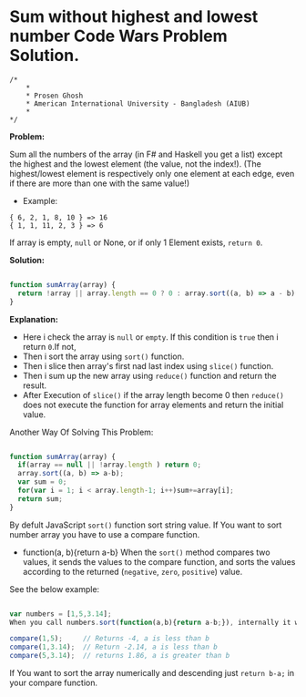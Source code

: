 # Sum without highest and lowest number Code Wars Problem Solution.

```
/*
    *
    * Prosen Ghosh
    * American International University - Bangladesh (AIUB)
    *
*/
```

**Problem:**

Sum all the numbers of the array (in F# and Haskell you get a list) except the highest and the lowest element (the value, not the index!).
(The highest/lowest element is respectively only one element at each edge, even if there are more than one with the same value!)

- Example:

```
{ 6, 2, 1, 8, 10 } => 16
{ 1, 1, 11, 2, 3 } => 6
```

If array is empty, `null` or None, or if only 1 Element exists, `return 0`.

**Solution:**

```javascript

function sumArray(array) {
  return !array || array.length == 0 ? 0 : array.sort((a, b) => a - b).slice(1, array.length - 1).reduce((res, n) => res + n,0);
}

```
**Explanation:**

- Here i check the array is `null` or `empty`. If this condition is `true` then i return `0`.If not,
- Then i sort the array using `sort()` function.
- Then i slice then array's first nad last index using `slice()` function.
- Then i sum up the new array using `reduce()` function and return the result.
- After Execution of `slice()` if the array length become 0 then `reduce()` does not execute the function for array elements and return the initial value.

Another Way Of Solving This Problem:

```javascript

function sumArray(array) {
  if(array == null || !array.length ) return 0;
  array.sort((a, b) => a-b);
  var sum = 0;
  for(var i = 1; i < array.length-1; i++)sum+=array[i];
  return sum;
}

```

By defult JavaScript `sort()` function sort string value. If You want to sort number array you have to use a compare function.
- function(a, b){return a-b}
When the `sort()` method compares two values, it sends the values to the compare function, and sorts the values according to the returned (`negative`, `zero`, `positive`) value.

See the below example:

```javascript

var numbers = [1,5,3.14];
When you call numbers.sort(function(a,b){return a-b;}), internally it will actually execute:

compare(1,5);     // Returns -4, a is less than b
compare(1,3.14);  // Return -2.14, a is less than b
compare(5,3.14);  // returns 1.86, a is greater than b

```

If You want to sort the array numerically and descending just `return b-a;` in your compare function.
